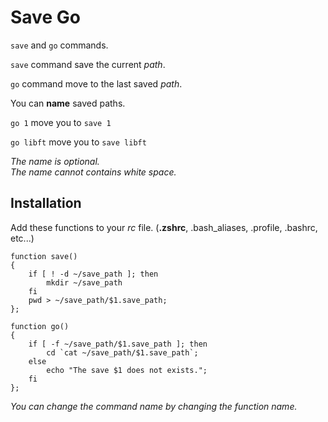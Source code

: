 # Save Go

`save` and `go` commands.

`save` command save the current _path_.

`go` command move to the last saved _path_.

You can **name** saved paths.

`go 1` move you to `save 1`

`go libft` move you to `save libft`

_The name is optional._<br />
_The name cannot contains white space._

## Installation

Add these functions to your _rc_ file. (**.zshrc**, .bash_aliases, .profile, .bashrc, etc...)

```shell
function save()
{
	if [ ! -d ~/save_path ]; then
		mkdir ~/save_path
	fi
	pwd > ~/save_path/$1.save_path;
};

function go()
{
	if [ -f ~/save_path/$1.save_path ]; then
		cd `cat ~/save_path/$1.save_path`;
	else
		echo "The save $1 does not exists.";
	fi
};
```

_You can change the command name by changing the function name._
